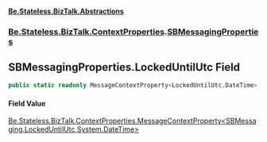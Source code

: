 #### [Be.Stateless.BizTalk.Abstractions](README.md 'README')
### [Be.Stateless.BizTalk.ContextProperties](Be.Stateless.BizTalk.ContextProperties.md 'Be.Stateless.BizTalk.ContextProperties').[SBMessagingProperties](SBMessagingProperties.md 'Be.Stateless.BizTalk.ContextProperties.SBMessagingProperties')

## SBMessagingProperties.LockedUntilUtc Field

```csharp
public static readonly MessageContextProperty<LockedUntilUtc,DateTime> LockedUntilUtc;
```

#### Field Value
[Be.Stateless.BizTalk.ContextProperties.MessageContextProperty&lt;](MessageContextProperty_T,TR_.md 'Be.Stateless.BizTalk.ContextProperties.MessageContextProperty<T,TR>')[SBMessaging.LockedUntilUtc](https://docs.microsoft.com/en-us/dotnet/api/SBMessaging.LockedUntilUtc 'SBMessaging.LockedUntilUtc')[,](MessageContextProperty_T,TR_.md 'Be.Stateless.BizTalk.ContextProperties.MessageContextProperty<T,TR>')[System.DateTime](https://docs.microsoft.com/en-us/dotnet/api/System.DateTime 'System.DateTime')[&gt;](MessageContextProperty_T,TR_.md 'Be.Stateless.BizTalk.ContextProperties.MessageContextProperty<T,TR>')